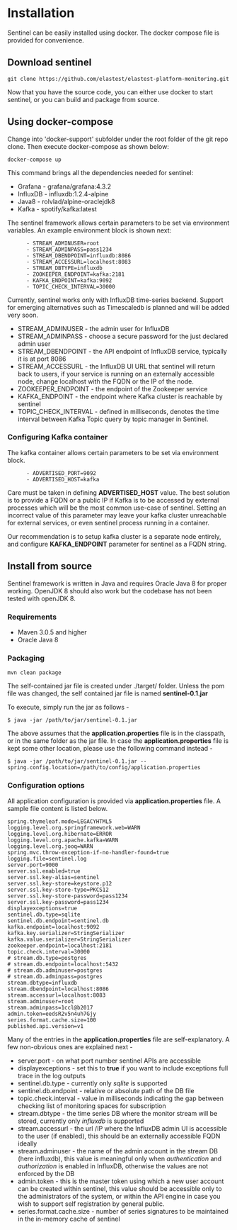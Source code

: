 # Installation
Sentinel can be easily installed using docker. The docker compose file is provided for convenience.

## Download sentinel
```
git clone https://github.com/elastest/elastest-platform-monitoring.git
```
Now that you have the source code, you can either use docker to start sentinel, or you can build and package from source.

## Using docker-compose
Change into 'docker-support' subfolder under the root folder of the git repo clone. Then execute docker-compose as shown below:

```
docker-compose up
```
This command brings all the dependencies needed for sentinel:
* Grafana - grafana/grafana:4.3.2
* InfluxDB - influxdb:1.2.4-alpine
* Java8 - rolvlad/alpine-oraclejdk8
* Kafka - spotify/kafka:latest

The sentinel framework allows certain parameters to be set via environment variables. An example environment block is shown next:
```
      - STREAM_ADMINUSER=root
      - STREAM_ADMINPASS=pass1234
      - STREAM_DBENDPOINT=influxdb:8086
      - STREAM_ACCESSURL=localhost:8083
      - STREAM_DBTYPE=influxdb
      - ZOOKEEPER_ENDPOINT=kafka:2181
      - KAFKA_ENDPOINT=kafka:9092
      - TOPIC_CHECK_INTERVAL=30000
```
Currently, sentinel works only with InfluxDB time-series backend. Support for emerging alternatives such as Timescaledb is planned and will be added very soon.

* STREAM_ADMINUSER - the admin user for InfluxDB
* STREAM_ADMINPASS - choose a secure password for the just declared admin user
* STREAM_DBENDPOINT - the API endpoint of InfluxDB service, typically it is at port 8086
* STREAM_ACCESSURL - the InfluxDB UI URL that sentinel will return back to users, if your service is running on an externally accessible node, change localhost with the FQDN or the IP of the node.
* ZOOKEEPER_ENDPOINT - the endpoint of the Zookeeper service
* KAFKA_ENDPOINT - the endpoint where Kafka cluster is reachable by sentinel
* TOPIC_CHECK_INTERVAL - defined in milliseconds, denotes the time interval between Kafka Topic query by topic manager in Sentinel.

### Configuring Kafka container
The kafka container allows certain parameters to be set via environment block.
```
      - ADVERTISED_PORT=9092
      - ADVERTISED_HOST=kafka
```
Care must be taken in defining **ADVERTISED_HOST** value. The best solution is to provide a FQDN or a public IP if Kafka is to be accessed by external processes which will be the most common use-case of sentinel. Setting an incorrect value of this parameter may leave your kafka cluster unreachable for external services, or even sentinel process running in a container.

Our recommendation is to setup kafka cluster is a separate node entirely, and configure **KAFKA_ENDPOINT** parameter for sentinel as a FQDN string.

## Install from source
Sentinel framework is written in Java and requires Oracle Java 8 for proper working. OpenJDK 8 should also work but the codebase has not been tested with openJDK 8.

### Requirements
* Maven 3.0.5 and higher
* Oracle Java 8

### Packaging
```
mvn clean package
```
The self-contained jar file is created under ./target/ folder. Unless the pom file was changed, the self contained jar file is named **sentinel-0.1.jar**

To execute, simply run the jar as follows -
```
$ java -jar /path/to/jar/sentinel-0.1.jar
```
The above assumes that the **application.properties** file is in the classpath, or in the same folder as the jar file. In case the **application.properties** file is kept some other location, please use the following command instead -
```
$ java -jar /path/to/jar/sentinel-0.1.jar --spring.config.location=/path/to/config/application.properties
```

### Configuration options
All application configuration is provided via **application.properties** file. A sample file content is listed below.
```
spring.thymeleaf.mode=LEGACYHTML5
logging.level.org.springframework.web=WARN
logging.level.org.hibernate=ERROR
logging.level.org.apache.kafka=WARN
logging.level.org.jooq=WARN
spring.mvc.throw-exception-if-no-handler-found=true
logging.file=sentinel.log
server.port=9000
server.ssl.enabled=true
server.ssl.key-alias=sentinel
server.ssl.key-store=keystore.p12
server.ssl.key-store-type=PKCS12
server.ssl.key-store-password=pass1234
server.ssl.key-password=pass1234
displayexceptions=true
sentinel.db.type=sqlite
sentinel.db.endpoint=sentinel.db
kafka.endpoint=localhost:9092
kafka.key.serializer=StringSerializer
kafka.value.serializer=StringSerializer
zookeeper.endpoint=localhost:2181
topic.check.interval=30000
# stream.db.type=postgres
# stream.db.endpoint=localhost:5432
# stream.db.adminuser=postgres
# stream.db.adminpass=postgres
stream.dbtype=influxdb
stream.dbendpoint=localhost:8086
stream.accessurl=localhost:8083
stream.adminuser=root
stream.adminpass=1ccl@b2017
admin.token=eedsR2v5n4uh7Gjy
series.format.cache.size=100
published.api.version=v1
```
Many of the entries in the **application.properties** file are self-explanatory. A few non-obvious ones are explained next -
* server.port - on what port number sentinel APIs are accessible
* displayexceptions - set this to **true** if you want to include exceptions full trace in the log outputs
* sentinel.db.type - currently only *sqlite* is supported
* sentinel.db.endpoint - relative or absolute path of the DB file
* topic.check.interval - value in milliseconds indicating the gap between checking list of monitoring spaces for subscription
* stream.dbtype - the time series DB where the monitor stream will be stored, currently only *influxdb* is supported
* stream.accessurl - the url /IP where the InfluxDB admin UI is accessible to the user (if enabled), this should be an externally accessible FQDN ideally
* stream.adminuser - the name of the admin account in the stream DB (here influxdb), this value is meaningful only when *authentication* and *authorization* is enabled in InfluxDB, otherwise the values are not enforced by the DB
* admin.token - this is the master token using which a new user account can be created within sentinel, this value should be accessible only to the administrators of the system, or within the API engine in case you wish to support self registration by general public.
* series.format.cache.size - number of series signatures to be maintained in the in-memory cache of sentinel